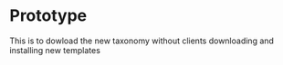 # Prototype
This is to dowload the new taxonomy without clients downloading and installing new templates
